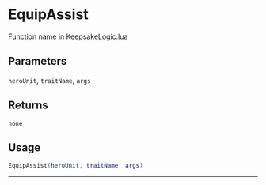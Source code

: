 # EquipAssist
Function name in KeepsakeLogic.lua
## Parameters
`heroUnit`, `traitName`, `args`
## Returns
`none`
## Usage
```lua
EquipAssist(heroUnit, traitName, args)
```
---
